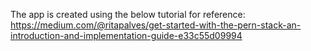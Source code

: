The app is created using the below tutorial for reference:
https://medium.com/@ritapalves/get-started-with-the-pern-stack-an-introduction-and-implementation-guide-e33c55d09994